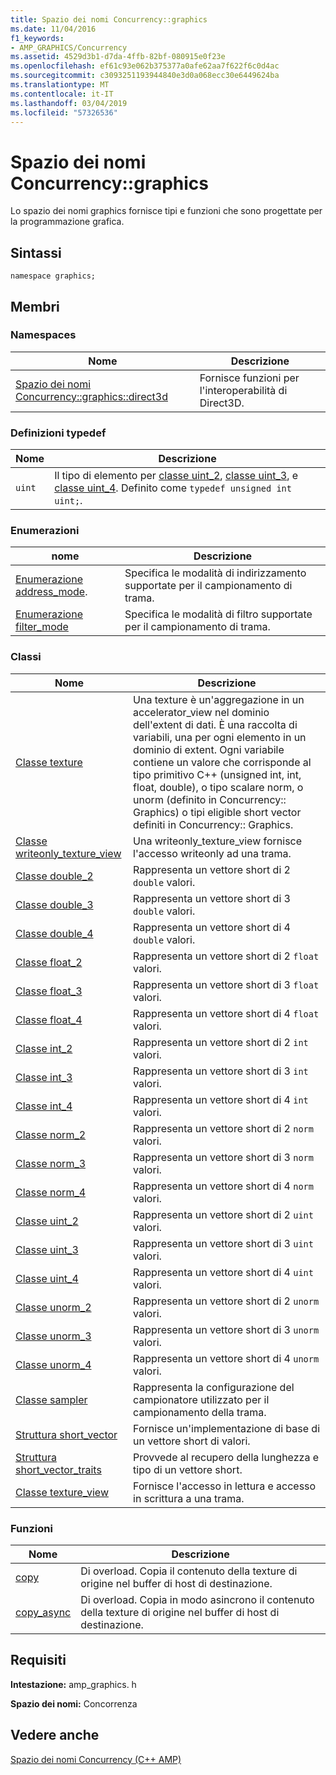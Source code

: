 ```yaml
---
title: Spazio dei nomi Concurrency::graphics
ms.date: 11/04/2016
f1_keywords:
- AMP_GRAPHICS/Concurrency
ms.assetid: 4529d3b1-d7da-4ffb-82bf-080915e0f23e
ms.openlocfilehash: ef61c93e062b375377a0afe62aa7f622f6c0d4ac
ms.sourcegitcommit: c3093251193944840e3d0a068ecc30e6449624ba
ms.translationtype: MT
ms.contentlocale: it-IT
ms.lasthandoff: 03/04/2019
ms.locfileid: "57326536"
---
```

# <a name="concurrencygraphics-namespace"></a>Spazio dei nomi Concurrency::graphics

Lo spazio dei nomi graphics fornisce tipi e funzioni che sono progettate per la programmazione grafica.

## <a name="syntax"></a>Sintassi

```
namespace graphics;
```

## <a name="members"></a>Membri

### <a name="namespaces"></a>Namespaces

|Nome|Descrizione|
|----------|-----------------|
|[Spazio dei nomi Concurrency::graphics::direct3d](concurrency-graphics-direct3d-namespace.md)|Fornisce funzioni per l'interoperabilità di Direct3D.|

### <a name="typedefs"></a>Definizioni typedef

|Nome|Descrizione|
|----------|-----------------|
|`uint`|Il tipo di elemento per [classe uint_2](uint-2-class.md), [classe uint_3](uint-3-class.md), e [classe uint_4](uint-4-class.md). Definito come `typedef unsigned int uint;`.|

### <a name="enumerations"></a>Enumerazioni

|nome|Descrizione|
|----------|-----------------|
|[Enumerazione address_mode](concurrency-graphics-namespace-enums.md#address_mode).|Specifica le modalità di indirizzamento supportate per il campionamento di trama.|
|[Enumerazione filter_mode](concurrency-graphics-namespace-enums.md#filter_mode)|Specifica le modalità di filtro supportate per il campionamento di trama.|

### <a name="classes"></a>Classi

|Nome|Descrizione|
|----------|-----------------|
|[Classe texture](texture-class.md)|Una texture è un'aggregazione in un accelerator_view nel dominio dell'extent di dati. È una raccolta di variabili, una per ogni elemento in un dominio di extent. Ogni variabile contiene un valore che corrisponde al tipo primitivo C++ (unsigned int, int, float, double), o tipo scalare norm, o unorm (definito in Concurrency:: Graphics) o tipi eligible short vector definiti in Concurrency:: Graphics.|
|[Classe writeonly_texture_view](writeonly-texture-view-class.md)|Una writeonly_texture_view fornisce l'accesso writeonly ad una trama.|
|[Classe double_2](double-2-class.md)|Rappresenta un vettore short di 2 `double` valori.|
|[Classe double_3](double-3-class.md)|Rappresenta un vettore short di 3 `double` valori.|
|[Classe double_4](double-4-class.md)|Rappresenta un vettore short di 4 `double` valori.|
|[Classe float_2](float-2-class.md)|Rappresenta un vettore short di 2 `float` valori.|
|[Classe float_3](float-3-class.md)|Rappresenta un vettore short di 3 `float` valori.|
|[Classe float_4](float-4-class.md)|Rappresenta un vettore short di 4 `float` valori.|
|[Classe int_2](int-2-class.md)|Rappresenta un vettore short di 2 `int` valori.|
|[Classe int_3](int-3-class.md)|Rappresenta un vettore short di 3 `int` valori.|
|[Classe int_4](int-4-class.md)|Rappresenta un vettore short di 4 `int` valori.|
|[Classe norm_2](norm-2-class.md)|Rappresenta un vettore short di 2 `norm` valori.|
|[Classe norm_3](norm-3-class.md)|Rappresenta un vettore short di 3 `norm` valori.|
|[Classe norm_4](norm-4-class.md)|Rappresenta un vettore short di 4 `norm` valori.|
|[Classe uint_2](uint-2-class.md)|Rappresenta un vettore short di 2 `uint` valori.|
|[Classe uint_3](uint-3-class.md)|Rappresenta un vettore short di 3 `uint` valori.|
|[Classe uint_4](uint-4-class.md)|Rappresenta un vettore short di 4 `uint` valori.|
|[Classe unorm_2](unorm-2-class.md)|Rappresenta un vettore short di 2 `unorm` valori.|
|[Classe unorm_3](unorm-3-class.md)|Rappresenta un vettore short di 3 `unorm` valori.|
|[Classe unorm_4](unorm-4-class.md)|Rappresenta un vettore short di 4 `unorm` valori.|
|[Classe sampler](sampler-class.md)|Rappresenta la configurazione del campionatore utilizzato per il campionamento della trama.|
|[Struttura short_vector](short-vector-structure.md)|Fornisce un'implementazione di base di un vettore short di valori.|
|[Struttura short_vector_traits](short-vector-traits-structure.md)|Provvede al recupero della lunghezza e tipo di un vettore short.|
|[Classe texture_view](texture-view-class.md)|Fornisce l'accesso in lettura e accesso in scrittura a una trama.|

### <a name="functions"></a>Funzioni

|Nome|Descrizione|
|----------|-----------------|
|[copy](concurrency-graphics-namespace-functions.md#copy)|Di overload. Copia il contenuto della texture di origine nel buffer di host di destinazione.|
|[copy_async](concurrency-graphics-namespace-functions.md#copy_async)|Di overload. Copia in modo asincrono il contenuto della texture di origine nel buffer di host di destinazione.|

## <a name="requirements"></a>Requisiti

**Intestazione:** amp_graphics. h

**Spazio dei nomi:** Concorrenza

## <a name="see-also"></a>Vedere anche

[Spazio dei nomi Concurrency (C++ AMP)](concurrency-namespace-cpp-amp.md)
